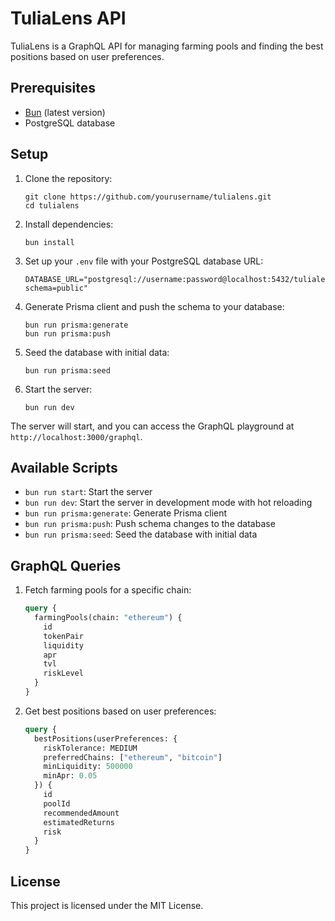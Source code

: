 # TuliaLens API

TuliaLens is a GraphQL API for managing farming pools and finding the best positions based on user preferences.

## Prerequisites

- [Bun](https://bun.sh/) (latest version)
- PostgreSQL database

## Setup

1. Clone the repository:
   ```
   git clone https://github.com/yourusername/tulialens.git
   cd tulialens
   ```

2. Install dependencies:
   ```
   bun install
   ```

3. Set up your `.env` file with your PostgreSQL database URL:
   ```
   DATABASE_URL="postgresql://username:password@localhost:5432/tulialens?schema=public"
   ```

4. Generate Prisma client and push the schema to your database:
   ```
   bun run prisma:generate
   bun run prisma:push
   ```

5. Seed the database with initial data:
   ```
   bun run prisma:seed
   ```

6. Start the server:
   ```
   bun run dev
   ```

The server will start, and you can access the GraphQL playground at `http://localhost:3000/graphql`.

## Available Scripts

- `bun run start`: Start the server
- `bun run dev`: Start the server in development mode with hot reloading
- `bun run prisma:generate`: Generate Prisma client
- `bun run prisma:push`: Push schema changes to the database
- `bun run prisma:seed`: Seed the database with initial data

## GraphQL Queries

1. Fetch farming pools for a specific chain:
   ```graphql
   query {
     farmingPools(chain: "ethereum") {
       id
       tokenPair
       liquidity
       apr
       tvl
       riskLevel
     }
   }
   ```

2. Get best positions based on user preferences:
   ```graphql
   query {
     bestPositions(userPreferences: {
       riskTolerance: MEDIUM
       preferredChains: ["ethereum", "bitcoin"]
       minLiquidity: 500000
       minApr: 0.05
     }) {
       id
       poolId
       recommendedAmount
       estimatedReturns
       risk
     }
   }
   ```

## License

This project is licensed under the MIT License.